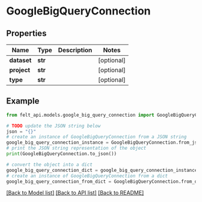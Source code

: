 # GoogleBigQueryConnection


## Properties

Name | Type | Description | Notes
------------ | ------------- | ------------- | -------------
**dataset** | **str** |  | [optional] 
**project** | **str** |  | [optional] 
**type** | **str** |  | [optional] 

## Example

```python
from felt_api.models.google_big_query_connection import GoogleBigQueryConnection

# TODO update the JSON string below
json = "{}"
# create an instance of GoogleBigQueryConnection from a JSON string
google_big_query_connection_instance = GoogleBigQueryConnection.from_json(json)
# print the JSON string representation of the object
print(GoogleBigQueryConnection.to_json())

# convert the object into a dict
google_big_query_connection_dict = google_big_query_connection_instance.to_dict()
# create an instance of GoogleBigQueryConnection from a dict
google_big_query_connection_from_dict = GoogleBigQueryConnection.from_dict(google_big_query_connection_dict)
```
[[Back to Model list]](../README.md#documentation-for-models) [[Back to API list]](../README.md#documentation-for-api-endpoints) [[Back to README]](../README.md)


